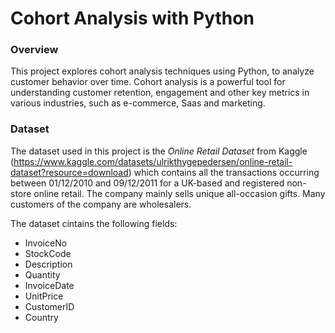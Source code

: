 # Cohort Analysis with Python

### Overview

This project explores cohort analysis techniques using Python, to analyze customer behavior over time. Cohort analysis is a powerful tool for understanding customer retention, engagement and other key metrics in various industries, such as e-commerce, Saas and marketing.

### Dataset

The dataset used in this project is the *Online Retail Dataset* from Kaggle (https://www.kaggle.com/datasets/ulrikthygepedersen/online-retail-dataset?resource=download) which contains all the transactions occurring between 01/12/2010 and 09/12/2011 for a UK-based and registered non-store online retail. The company mainly sells unique all-occasion gifts. Many customers of the company are wholesalers.

The dataset cintains the following fields:

+ InvoiceNo
+ StockCode
+ Description
+ Quantity
+ InvoiceDate
+ UnitPrice
+ CustomerID
+ Country